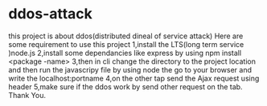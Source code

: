 # ddos-attack
this project is about ddos(distributed dineal of service attack)
Here are some requirement to use this project
1,install the LTS(long term service )node.js 
2,install some dependancies like express by using npm install <package -name>
3,then in cli change the directory to the project location
  and then run the javascripy file by using node <name of file.js>
 the go to your browser and write the localhost:portname
4,on the other tap send the Ajax request using header
5,make sure if the ddos work by send other request on the tab.
Thank You.
